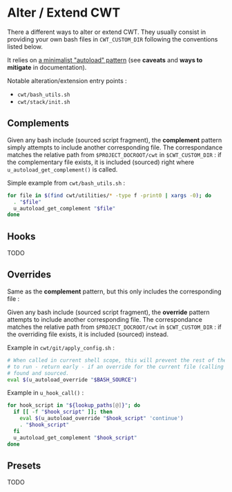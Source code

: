 # Alter / Extend CWT

There a different ways to alter or extend CWT. They usually consist in providing your own bash files in `CWT_CUSTOM_DIR` following the conventions listed below.

It relies on [a minimalist "autoload" pattern](https://paulmicha.github.io/common-web-tools/about/patterns.html) (see **caveats** and **ways to mitigate** in documentation).

Notable alteration/extension entry points :

- `cwt/bash_utils.sh`
- `cwt/stack/init.sh`

## Complements

Given any bash include (sourced script fragment), the **complement** pattern simply attempts to include another corresponding file. The correspondance matches the relative path from `$PROJECT_DOCROOT/cwt` in `$CWT_CUSTOM_DIR` : if the complementary file exists, it is included (sourced) right where `u_autoload_get_complement()` is called.

Simple example from `cwt/bash_utils.sh` :

```sh
for file in $(find cwt/utilities/* -type f -print0 | xargs -0); do
  . "$file"
  u_autoload_get_complement "$file"
done
```

## Hooks

TODO

## Overrides

Same as the **complement** pattern, but this only includes the corresponding file :

Given any bash include (sourced script fragment), the **override** pattern attempts to include another corresponding file. The correspondance matches the relative path from `$PROJECT_DOCROOT/cwt` in `$CWT_CUSTOM_DIR` : if the overriding file exists, it is included (sourced) instead.

Example in `cwt/git/apply_config.sh` :

```sh
# When called in current shell scope, this will prevent the rest of the script
# to run - return early - if an override for the current file (calling this) was
# found and sourced.
eval $(u_autoload_override "$BASH_SOURCE")
```

Example in `u_hook_call()` :

```sh
for hook_script in "${lookup_paths[@]}"; do
  if [[ -f "$hook_script" ]]; then
    eval $(u_autoload_override "$hook_script" 'continue')
    . "$hook_script"
  fi
  u_autoload_get_complement "$hook_script"
done
```

## Presets

TODO
